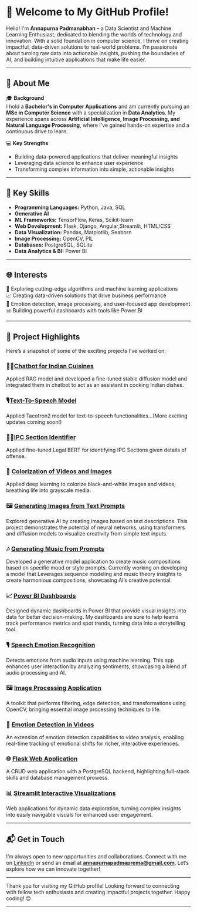 
# 👋 Welcome to My GitHub Profile!

Hello! I'm **Annapurna Padmanabhan** – a Data Scientist and Machine Learning Enthusiast, dedicated to blending the worlds of technology and innovation. With a solid foundation in computer science, I thrive on creating impactful, data-driven solutions to real-world problems. I’m passionate about turning raw data into actionable insights, pushing the boundaries of AI, and building intuitive applications that make life easier.

---

## 🌟 About Me

🎓 **Background**  
I hold a **Bachelor's in Computer Applications** and am currently pursuing an **MSc in Computer Science** with a specialization in **Data Analytics**. My experience spans across **Artificial Intelligence, Image Processing, and Natural Language Processing**, where I've gained hands-on expertise and a continuous drive to learn.

💻 **Key Strengths**  
- Building data-powered applications that deliver meaningful insights
- Leveraging data science to enhance user experience
- Transforming complex information into simple, actionable insights

---

## 🔑 Key Skills

- **Programming Languages:** Python, Java, SQL
- **Generative AI**
- **ML Frameworks:** TensorFlow, Keras, Scikit-learn
- **Web Development:** Flask, Django, Angular,Streamlit, HTML/CSS
- **Data Visualization:** Pandas, Matplotlib, Seaborn
- **Image Processing:** OpenCV, PIL
- **Databases:** PostgreSQL, SQLite
- **Data Analytics & BI:** Power BI

---

## 🌐 Interests

🚀 Exploring cutting-edge algorithms and machine learning applications  
📈 Creating data-driven solutions that drive business performance  
🎥 Emotion detection, image processing, and user-focused app development  
📊 Building powerful dashboards with tools like Power BI  

---

## 📂 Project Highlights

Here’s a snapshot of some of the exciting projects I’ve worked on:
### **👩‍🍳[Chatbot for Indian Cuisines](#)**
Applied RAG model and developed a fine-tuned stable diffusion model and integrated them in chatbot to act as an assistant in cooking Indian dishes.
### 

### **🎙️[Text-To-Speech Model](#)**
Applied Tacotron2 model for text-to-speech functionalities...(More exciting updates coming soon!)
### 

### **👩‍⚖️[IPC Section Identifier](#)**
Applied fine-tuned Legal BERT for identifying IPC Sections given details of offense.
### 

### 🎨 **[Colorization of Videos and Images](#)**
Applied deep learning to colorize black-and-white images and videos, breathing life into grayscale media. 

### 🖼️ **[Generating Images from Text Prompts](#)**
Explored generative AI by creating images based on text descriptions. This project demonstrates the potential of neural networks, using transformers and diffusion models to visualize creativity from simple text inputs.

### 🎶 **[Generating Music from Prompts](#)**
Developed a generative model application to create music compositions based on specific mood or style prompts. Currently working on developing a model that Leverages sequence modeling and music theory insights to create harmonious compositions, showcasing AI’s creative potential.

### 📈 **[Power BI Dashboards](#)**
Designed dynamic dashboards in Power BI that provide visual insights into data for better decision-making. My dashboards are sure to help teams track performance metrics and spot trends, turning data into a storytelling tool.

### 🎙️ **[Speech Emotion Recognition](#)**
Detects emotions from audio inputs using machine learning. This app enhances user interaction by analyzing sentiments, showcasing a blend of audio processing and AI.

### 🖼️ **[Image Processing Application](#)**
A toolkit that performs filtering, edge detection, and transformations using OpenCV, bringing essential image processing techniques to life.

### 🎥 **[Emotion Detection in Videos](#)**
An extension of emotion detection capabilities to video analysis, enabling real-time tracking of emotional shifts for richer, interactive experiences.

### 🌐 **[Flask Web Application](#)**
A CRUD web application with a PostgreSQL backend, highlighting full-stack skills and database management prowess.

### 📊 **[Streamlit Interactive Visualizations](#)**
Web applications for dynamic data exploration, turning complex insights into easily navigable visuals for enhanced user engagement.

---

## 📬 Get in Touch

I’m always open to new opportunities and collaborations. Connect with me on [LinkedIn](https://www.linkedin.com/in/annapurnapadmanabhan) or send an email at **annapurnapadmaprema@gmail.com**. Let’s explore how we can innovate together!

---

Thank you for visiting my GitHub profile! Looking forward to connecting with fellow tech enthusiasts and creating impactful projects together. Happy coding! 😊

---
